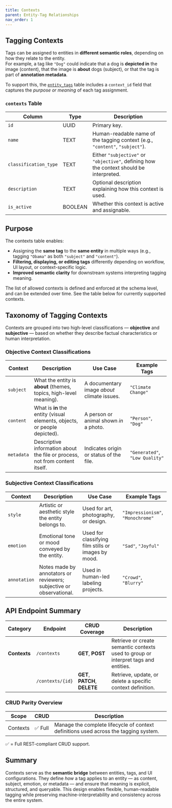 ```yaml
---
title: Contexts
parent: Entity-Tag Relationships
nav_order: 1
---
```

## Tagging Contexts

Tags can be assigned to entities in **different semantic roles**, depending on how they relate to the entity.  
For example, a tag like `"Dog"` could indicate that a dog is **depicted in** the image (content), that the image is **about** dogs (subject), or that the tag is part of **annotation metadata**.

To support this, the [`entity_tags`](../index.md#entity_tags-table) table includes a `context_id` field that captures the *purpose or meaning* of each tag assignment.

### `contexts` Table

| Column | Type | Description |
|--------|------|--------------|
| `id` | UUID | Primary key. |
| `name` | TEXT | Human-readable name of the tagging context (e.g., `"content"`, `"subject"`). |
| `classification_type` | TEXT | Either `"subjective"` or `"objective"`, defining how the context should be interpreted. |
| `description` | TEXT | Optional description explaining how this context is used. |
| `is_active` | BOOLEAN | Whether this context is active and assignable. |

## Purpose

The contexts table enables:

- Assigning the **same tag** to the **same entity** in multiple ways (e.g., tagging `"Obama"` as both `"subject"` and `"content"`).  
- **Filtering, displaying, or editing tags** differently depending on workflow, UI layout, or context-specific logic.  
- **Improved semantic clarity** for downstream systems interpreting tagging meaning.

The list of allowed contexts is defined and enforced at the schema level, and can be extended over time. See the table below for currently supported contexts.

## Taxonomy of Tagging Contexts

Contexts are grouped into two high-level classifications — **objective** and **subjective** — based on whether they describe factual characteristics or human interpretation.

### Objective Context Classifications

| Context | Description | Use Case | Example Tags |
|----------|-------------|-----------|---------------|
| `subject` | What the entity is **about** (themes, topics, high-level meaning). | A documentary image *about* climate issues. | `"Climate Change"` |
| `content` | What is **in** the entity (visual elements, objects, or people depicted). | A person or animal shown *in* a photo. | `"Person"`, `"Dog"` |
| `metadata` | Descriptive information about the file or process, not from content itself. | Indicates origin or status of the file. | `"Generated"`, `"Low Quality"` |

### Subjective Context Classifications

| Context | Description | Use Case | Example Tags |
|----------|-------------|-----------|---------------|
| `style` | Artistic or aesthetic style the entity belongs to. | Used for art, photography, or design. | `"Impressionism"`, `"Monochrome"` |
| `emotion` | Emotional tone or mood conveyed by the entity. | Used for classifying film stills or images by mood. | `"Sad"`, `"Joyful"` |
| `annotation` | Notes made by annotators or reviewers; subjective or observational. | Used in human-led labeling projects. | `"Crowd"`, `"Blurry"` |

## API Endpoint Summary

| Category | Endpoint | CRUD Coverage | Description |
|-----------|-----------|----------------|--------------|
| **Contexts** | `/contexts` | **GET**, **POST** | Retrieve or create semantic contexts used to group or interpret tags and entities. |
| | `/contexts/{id}` | **GET**, **PATCH**, **DELETE** | Retrieve, update, or delete a specific context definition. |

### CRUD Parity Overview

| Scope | CRUD | Description |
|--------|------|--------------|
| Contexts | ✅ Full | Manage the complete lifecycle of context definitions used across the tagging system. |

✅ = Full REST-compliant CRUD support.

## Summary

Contexts serve as the **semantic bridge** between entities, tags, and UI configurations. They define *how* a tag applies to an entity — as content, subject, emotion, or metadata — and ensure that meaning is explicit, structured, and queryable. This design enables flexible, human-readable tagging while preserving machine-interpretability and consistency across the entire system.
